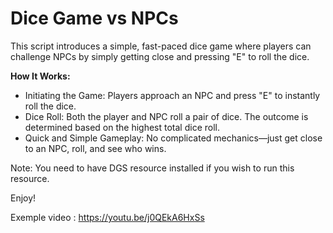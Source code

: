 # Dice Game vs NPCs

This script introduces a simple, fast-paced dice game where players can challenge NPCs by simply getting close and pressing "E" to roll the dice.

**How It Works:**

- Initiating the Game: Players approach an NPC and press "E" to instantly roll the dice.
- Dice Roll: Both the player and NPC roll a pair of dice. The outcome is determined based on the highest total dice roll.
- Quick and Simple Gameplay: No complicated mechanics—just get close to an NPC, roll, and see who wins.

Note: You need to have DGS resource installed if you wish to run this resource.

Enjoy!

Exemple video : https://youtu.be/j0QEkA6HxSs

